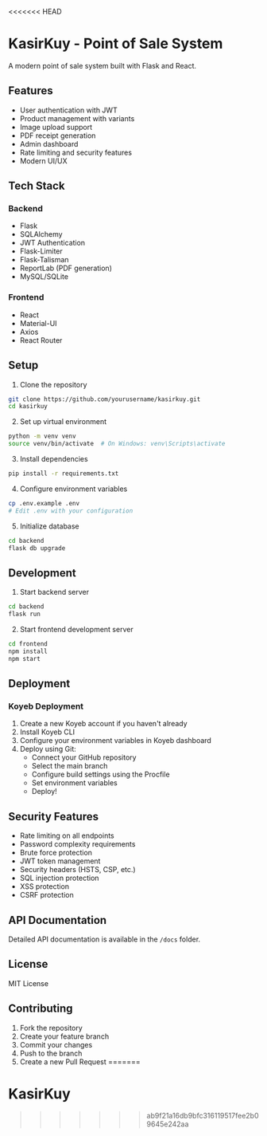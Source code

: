 <<<<<<< HEAD
# KasirKuy - Point of Sale System

A modern point of sale system built with Flask and React.

## Features

- User authentication with JWT
- Product management with variants
- Image upload support
- PDF receipt generation
- Admin dashboard
- Rate limiting and security features
- Modern UI/UX

## Tech Stack

### Backend
- Flask
- SQLAlchemy
- JWT Authentication
- Flask-Limiter
- Flask-Talisman
- ReportLab (PDF generation)
- MySQL/SQLite

### Frontend
- React
- Material-UI
- Axios
- React Router

## Setup

1. Clone the repository
```bash
git clone https://github.com/yourusername/kasirkuy.git
cd kasirkuy
```

2. Set up virtual environment
```bash
python -m venv venv
source venv/bin/activate  # On Windows: venv\Scripts\activate
```

3. Install dependencies
```bash
pip install -r requirements.txt
```

4. Configure environment variables
```bash
cp .env.example .env
# Edit .env with your configuration
```

5. Initialize database
```bash
cd backend
flask db upgrade
```

## Development

1. Start backend server
```bash
cd backend
flask run
```

2. Start frontend development server
```bash
cd frontend
npm install
npm start
```

## Deployment

### Koyeb Deployment

1. Create a new Koyeb account if you haven't already
2. Install Koyeb CLI
3. Configure your environment variables in Koyeb dashboard
4. Deploy using Git:
   - Connect your GitHub repository
   - Select the main branch
   - Configure build settings using the Procfile
   - Set environment variables
   - Deploy!

## Security Features

- Rate limiting on all endpoints
- Password complexity requirements
- Brute force protection
- JWT token management
- Security headers (HSTS, CSP, etc.)
- SQL injection protection
- XSS protection
- CSRF protection

## API Documentation

Detailed API documentation is available in the `/docs` folder.

## License

MIT License

## Contributing

1. Fork the repository
2. Create your feature branch
3. Commit your changes
4. Push to the branch
5. Create a new Pull Request 
=======
# KasirKuy
>>>>>>> ab9f21a16db9bfc316119517fee2b09645e242aa
